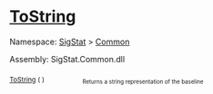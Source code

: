 # [ToString](./Baseline-100663332.md)

Namespace: [SigStat]() > [Common](./../README.md)

Assembly: SigStat.Common.dll

<sub>[ToString](./Baseline-100663332.md) (  )</sub>&nbsp; &nbsp; &nbsp; &nbsp; &nbsp; &nbsp; &nbsp; &nbsp; &nbsp;<sub><sub>Returns a string representation of the baseline</sub></sub>

